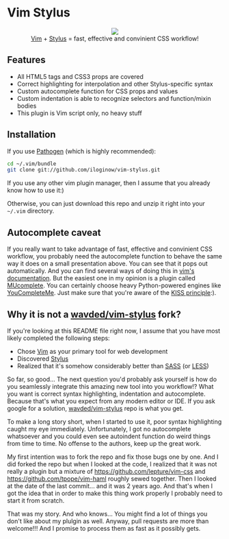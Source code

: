 # Vim Stylus

<p align="center">
   <img src="https://user-images.githubusercontent.com/23266023/35612665-a2173006-067a-11e8-9141-35b2b1bde9cc.gif"><br><a href="http://vim.org/" target="_blank">Vim</a> + <a href="http://stylus-lang.com/" target="_blank">Stylus</a> = fast, effective and convinient CSS workflow!
</p>

## Features

* All HTML5 tags and CSS3 props are covered
* Correct highlighting for interpolation and other Stylus-specific syntax
* Custom autocomplete function for CSS props and values
* Custom indentation is able to recognize selectors and function/mixin bodies
* This plugin is Vim script only, no heavy stuff

## Installation

If you use <a href="https://github.com/tpope/vim-pathogen" target="_blank">Pathogen</a> (which is highly recommended):

``` bash
cd ~/.vim/bundle
git clone git://github.com/iloginow/vim-stylus.git
```

If you use any other vim plugin manager, then I assume that you already know how to use it:)

Otherwise, you can just download this repo and unzip it right into your ```~/.vim``` directory.

## Autocomplete caveat

If you really want to take advantage of fast, effective and convinient CSS workflow, you probably need the autocomplete function to behave the same way it does on a small presentation above. You can see that it pops out automatically. And you can find several ways of doing this in <a href="http://vimdoc.sourceforge.net" target="_blank">vim's documentation</a>. But the easiest one in my opinion is a plugin called <a href="https://github.com/lifepillar/vim-mucomplete" target="_blank">MUcomplete</a>.
You can certainly choose heavy Python-powered engines like <a href="https://github.com/Valloric/YouCompleteMe" target="_blank">YouCompleteMe</a>. Just make sure that you're aware of the <a href="https://en.wikipedia.org/wiki/KISS_principle" target="_blank">KISS principle</a>:).

## Why it is not a <a href="https://github.com/wavded/vim-stylus" target="_blank">wavded/vim-stylus</a> fork?

If you're looking at this README file right now, I assume that you have most likely completed the following steps:

* Chose <a href="http://vim.org/" target="_blank">Vim</a> as your primary tool for web development
* Discovered <a href="http://stylus-lang.com/" target="_blank">Stylus</a>
* Realized that it's somehow considerably better than <a href="https://sass-lang.com/" target="_blank">SASS</a> (or <a href="http://lesscss.org/" target="_blank">LESS</a>)

So far, so good... The next question you'd probably ask yourself is how do you seamlessly integrate this amazing new tool into you workflow!? What you want is correct syntax highlighting, indentation and autocomplete. Because that's what you expect from any modern editor or IDE. If you ask google for a solution, <a href="https://github.com/wavded/vim-stylus" target="_blank">wavded/vim-stylus</a> repo is what you get.

To make a long story short, when I started to use it, poor syntax highlighting caught my eye immediately. Unfortunately, I got no autocomplete whatsoever and you could even see autoindent function do weird things from time to time. No offense to the authors, keep up the great work.

My first intention was to fork the repo and fix those bugs one by one. And I did forked the repo but when I looked at the code, I realized that it was not really a plugin but a mixture of https://github.com/lepture/vim-css and https://github.com/tpope/vim-haml roughly sewed together. Then I looked at the date of the last commit... and it was 2 years ago. And that's when I got the idea that in order to make this thing work properly I probably need to start it from scratch.

That was my story. And who knows... You might find a lot of things you don't like about my plulgin as well. Anyway, pull requests are more than welcome!!! And I promise to process them as fast as it possibly gets.
